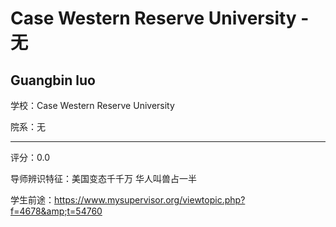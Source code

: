 # Case Western Reserve University - 无

## Guangbin luo

学校：Case Western Reserve University

院系：无

* * *

评分：0.0

导师辨识特征：美国变态千千万 华人叫兽占一半

学生前途：https://www.mysupervisor.org/viewtopic.php?f=4678&amp;t=54760
